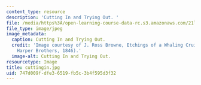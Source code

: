 ```yaml
---
content_type: resource
description: 'Cutting In and Trying Out. '
file: /media/https%3A/open-learning-course-data-rc.s3.amazonaws.com/21l-705-major-authors-melville-and-morrison-fall-2003/747d009fdfe36519fb5c3b4f595d3f32_cuttingin.jpg
file_type: image/jpeg
image_metadata:
  caption: Cutting In and Trying Out.
  credit: 'Image courtesy of J. Ross Browne, Etchings of a Whaling Cruise (New York:
    Harper Brothers, 1846).'
  image-alt: Cutting In and Trying Out.
resourcetype: Image
title: cuttingin.jpg
uid: 747d009f-dfe3-6519-fb5c-3b4f595d3f32
---
```

